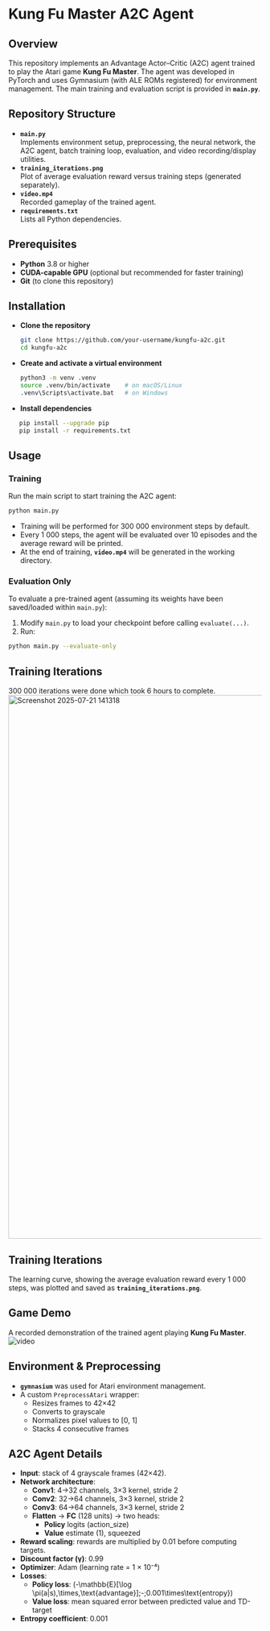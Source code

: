 # Kung Fu Master A2C Agent

## Overview
This repository implements an Advantage Actor–Critic (A2C) agent trained to play the Atari game **Kung Fu Master**. The agent was developed in PyTorch and uses Gymnasium (with ALE ROMs registered) for environment management. The main training and evaluation script is provided in **`main.py`**.

## Repository Structure
- **`main.py`**  
  Implements environment setup, preprocessing, the neural network, the A2C agent, batch training loop, evaluation, and video recording/display utilities.
- **`training_iterations.png`**  
  Plot of average evaluation reward versus training steps (generated separately).
- **`video.mp4`**  
  Recorded gameplay of the trained agent.
- **`requirements.txt`**  
  Lists all Python dependencies.

## Prerequisites
- **Python** 3.8 or higher  
- **CUDA-capable GPU** (optional but recommended for faster training)  
- **Git** (to clone this repository)

## Installation
- **Clone the repository**  
   ```bash
   git clone https://github.com/your-username/kungfu-a2c.git
   cd kungfu-a2c
   ```
- **Create and activate a virtual environment**  
   ```bash
   python3 -m venv .venv
   source .venv/bin/activate    # on macOS/Linux
   .venv\Scripts\activate.bat   # on Windows
   ```
- **Install dependencies**
 ```bash
    pip install --upgrade pip
    pip install -r requirements.txt
```
## Usage

### Training
Run the main script to start training the A2C agent:
```bash
python main.py
```
- Training will be performed for 300 000 environment steps by default.  
- Every 1 000 steps, the agent will be evaluated over 10 episodes and the average reward will be printed.  
- At the end of training, **`video.mp4`** will be generated in the working directory.

### Evaluation Only
To evaluate a pre-trained agent (assuming its weights have been saved/loaded within `main.py`):
1. Modify `main.py` to load your checkpoint before calling `evaluate(...)`.  
2. Run:
```bash
python main.py --evaluate-only
```

## Training Iterations
300 000 iterations were done which took 6 hours to complete.
<img width="1920" height="1080" alt="Screenshot 2025-07-21 141318" src="https://github.com/user-attachments/assets/1c0eecff-3fc3-43eb-9f77-20e227d60088" />


## Training Iterations

The learning curve, showing the average evaluation reward every 1 000 steps, was plotted and saved as **`training_iterations.png`**.

## Game Demo

A recorded demonstration of the trained agent playing **Kung Fu Master**.
![video](https://github.com/user-attachments/assets/31a64efc-0e4a-46fb-8838-3f470b244503)



## Environment & Preprocessing

- **`gymnasium`** was used for Atari environment management.  
- A custom `PreprocessAtari` wrapper:
  - Resizes frames to 42×42  
  - Converts to grayscale  
  - Normalizes pixel values to [0, 1]  
  - Stacks 4 consecutive frames
 
 
## A2C Agent Details

- **Input**: stack of 4 grayscale frames (42×42).  
- **Network architecture**:  
  - **Conv1**: 4→32 channels, 3×3 kernel, stride 2  
  - **Conv2**: 32→64 channels, 3×3 kernel, stride 2  
  - **Conv3**: 64→64 channels, 3×3 kernel, stride 2  
  - **Flatten** → **FC** (128 units) → two heads:  
    - **Policy** logits (action_size)  
    - **Value** estimate (1), squeezed  
- **Reward scaling**: rewards are multiplied by 0.01 before computing targets.  
- **Discount factor (γ)**: 0.99  
- **Optimizer**: Adam (learning rate = 1 × 10⁻⁴)  
- **Losses**:  
  - **Policy loss**: \(-\mathbb{E}[\log \pi(a|s)\,\times\,\text{advantage}]\;-\;0.001\times\text{entropy}\)  
  - **Value loss**: mean squared error between predicted value and TD-target  
- **Entropy coefficient**: 0.001  



